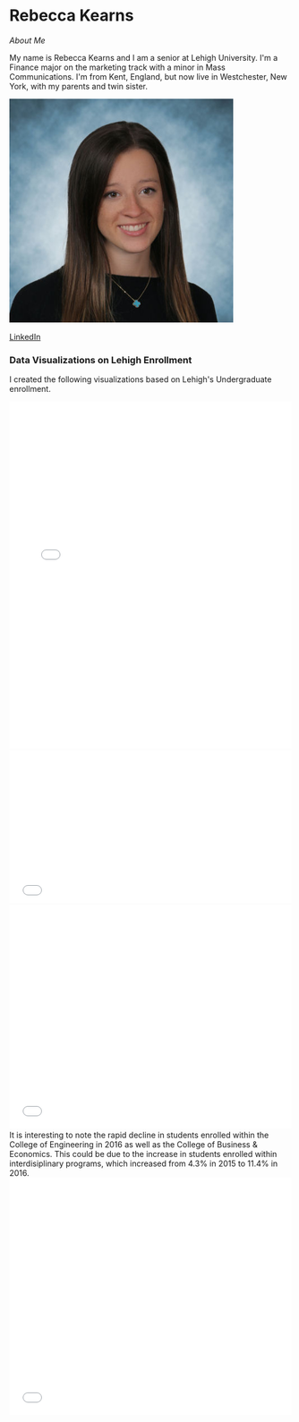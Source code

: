 # Rebecca Kearns

*About Me*

My name is Rebecca Kearns and I am a senior at Lehigh University. I'm a Finance major on the marketing track with a minor in Mass Communications. I'm from Kent, England, but now live in Westchester, New York, with my parents and twin sister. 

![Me](https://github.com/rebeccakearns/rebeccakearns.github.io/blob/master/vantine_linkedin_2473934-2.jpg?raw=true)

[LinkedIn](https://www.linkedin.com/in/rebecca-kearns-3a834812a/)


### Data Visualizations on Lehigh Enrollment
I created the following visualizations based on Lehigh's Undergraduate enrollment. 
<iframe title="Chart: 2017 Lehigh University Undergraduate Enrollment" aria-describedby="This pie chart shows the percentages of undergraduate enrollment in the six colleges at Lehigh University in2017. College of Arts &amp; Sciences had the largest enrollment among all." id="datawrapper-chart-8QcK0" src="//datawrapper.dwcdn.net/8QcK0/1/" scrolling="no" frameborder="0" style="width: 0; min-width: 100% !important;" height="621"></iframe><script type="text/javascript">!function(){"use strict";window.addEventListener("message",function(a){if(void 0!==a.data["datawrapper-height"])for(var t in a.data["datawrapper-height"]){var e=document.getElementById("datawrapper-chart-"+t);e&&(e.style.height=a.data["datawrapper-height"][t]+"px")}})}();</script>


<iframe title="Chart: 2017 Lehigh University Undergraduate Enrollment" aria-describedby="This bar chart represents Lehigh's 2017 undergraduate enrollment by home residence.  Minorities include Asian, Black, Hispanic, Multi-Racial, American Indian or Native Alaskan,	Native Hawaiian or Other Pacific Islander - U.S. Citizens only." id="datawrapper-chart-oTMpS" src="//datawrapper.dwcdn.net/oTMpS/2/" scrolling="no" frameborder="0" style="width: 0; min-width: 100% !important;" height="273"></iframe><script type="text/javascript">!function(){"use strict";window.addEventListener("message",function(a){if(void 0!==a.data["datawrapper-height"])for(var t in a.data["datawrapper-height"]){var e=document.getElementById("datawrapper-chart-"+t);e&&(e.style.height=a.data["datawrapper-height"][t]+"px")}})}();</script>


<iframe title="Chart: College Enrollment at Lehigh University 2008-2017" aria-describedby="Percentage of students enrolled within the three colleges at Lehigh University over the past 10 years." id="datawrapper-chart-uIEYr" src="//datawrapper.dwcdn.net/uIEYr/1/" scrolling="no" frameborder="0" style="width: 0; min-width: 100% !important;" height="400"></iframe><script type="text/javascript">!function(){"use strict";window.addEventListener("message",function(a){if(void 0!==a.data["datawrapper-height"])for(var t in a.data["datawrapper-height"]){var e=document.getElementById("datawrapper-chart-"+t);e&&(e.style.height=a.data["datawrapper-height"][t]+"px")}})}();</script>
It is interesting to note the rapid decline in students enrolled within the College of Engineering in 2016 as well as the College of Business & Economics. This could be due to the increase in students enrolled within interdisiplinary programs, which increased from 4.3% in 2015 to 11.4% in 2016.

<iframe title="Chart: Political news dominates as the most-read category online" aria-describedby="This chart shows the most frequently read news topics online and the distribution of readers by age group in the U.S. " id="datawrapper-chart-ns9iN" src="//datawrapper.dwcdn.net/ns9iN/1/" scrolling="no" frameborder="0" style="width: 0; min-width: 100% !important;" height="424"></iframe><script type="text/javascript">!function(){"use strict";window.addEventListener("message",function(a){if(void 0!==a.data["datawrapper-height"])for(var t in a.data["datawrapper-height"]){var e=document.getElementById("datawrapper-chart-"+t);e&&(e.style.height=a.data["datawrapper-height"][t]+"px")}})}();</script>
